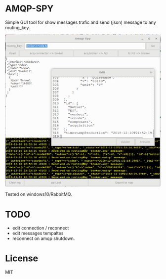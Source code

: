AMQP-SPY
========

Simple GUI tool for show messages trafic and send (json) message to any routing_key.

![hmi](https://raw.githubusercontent.com/glurp/amqp-spy/master/hmi.png)

Tested on windows10/RabbitMQ.

TODO
====

* edit connection / reconnect
* edit messages tempaltes
* reconnect on amqp shutdown.

License
=======
MIT
